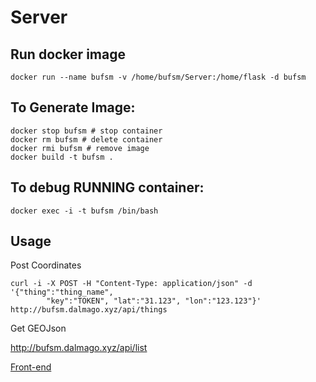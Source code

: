 # Server

## Run docker image
```
docker run --name bufsm -v /home/bufsm/Server:/home/flask -d bufsm
```


## To Generate Image:
```
docker stop bufsm # stop container
docker rm bufsm # delete container
docker rmi bufsm # remove image
docker build -t bufsm .
```

## To debug RUNNING container:
```
docker exec -i -t bufsm /bin/bash
```

## Usage

Post Coordinates
```
curl -i -X POST -H "Content-Type: application/json" -d '{"thing":"thing_name",
        "key":"TOKEN", "lat":"31.123", "lon":"123.123"}' http://bufsm.dalmago.xyz/api/things
```
Get GEOJson

http://bufsm.dalmago.xyz/api/list

[Front-end](http://bufsm.dalmago.xyz/map)
